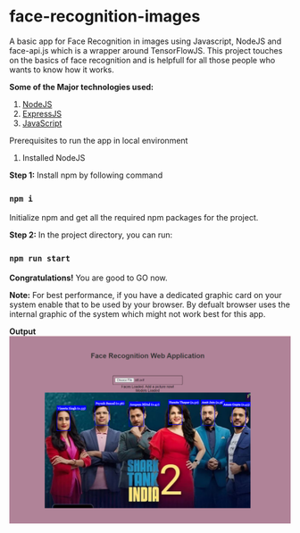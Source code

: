 # face-recognition-images
A basic app for Face Recognition in images using Javascript, NodeJS and face-api.js which is a wrapper around TensorFlowJS. This project touches on the basics of face recognition and is helpfull for all those people who wants to know how it works.

<b>Some of the Major technologies used:</b>
1. <a href="https://nodejs.org/" target="_blank">NodeJS</a>
2. <a href="https://expressjs.com/" target="_blank">ExpressJS</a>
3. <a href="https://javascript.info/" target="_blank">JavaScript</a>


Prerequisites to run the app in local environment
1. Installed NodeJS


<b>Step 1:</b>
Install npm by following command

### `npm i`

Initialize npm and get all the required npm packages for the project.

<b>Step 2:</b>
In the project directory, you can run:

### `npm run start`

<b>Congratulations!</b> You are good to GO now.

<b>Note:</b>
For best performance, if you have a dedicated graphic card on your system enable that to be used by your browser. By defualt browser uses the internal graphic of the system which might not work best for this app.

<b>Output</b>
<img src='Test Images/result.png' alt="Face Recognition in images using Javascript, NodeJS and face-api.js">


